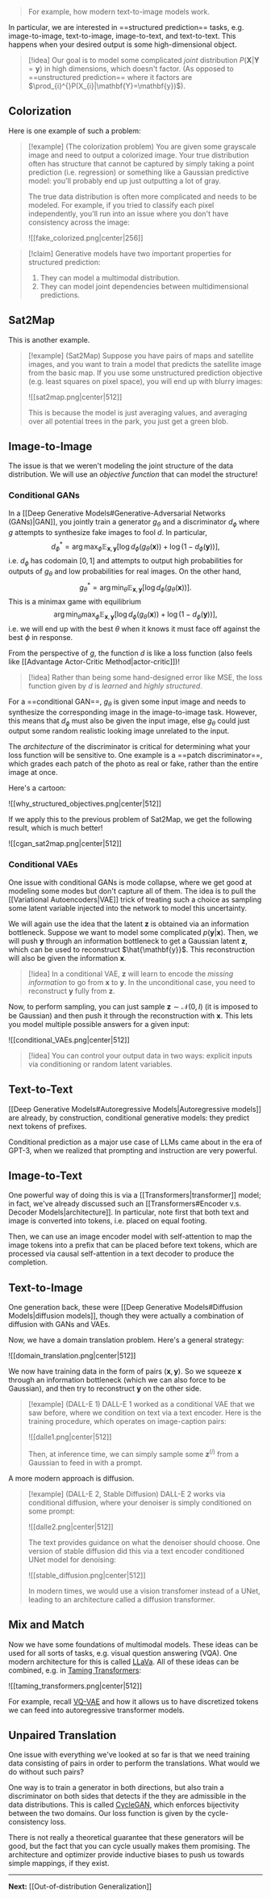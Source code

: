 > For example, how modern text-to-image models work.

In particular, we are interested in ==structured prediction== tasks, e.g. image-to-image, text-to-image, image-to-text, and text-to-text. This happens when your desired output is some high-dimensional object. 

> [!idea]
> Our goal is to model some complicated *joint* distribution $P(\mathbf{X}|\mathbf{Y}=\mathbf{y})$ in high dimensions, which doesn't factor. (As opposed to ==unstructured prediction== where it factors are $\prod_{i}^{}P(X_{i}|\mathbf{Y}=\mathbf{y})$).

## Colorization

Here is one example of such a problem:

> [!example] (The colorization problem)
> You are given some grayscale image and need to output a colorized image. Your true distribution often has structure that cannot be captured by simply taking a point prediction (i.e. regression) or something like a Gaussian predictive model: you'll probably end up just outputting a lot of gray.
> 
> The true data distribution is often more complicated and needs to be modeled. For example, if you tried to classify each pixel independently, you'll run into an issue where you don't have consistency across the image:
> 
> ![[fake_colorized.png|center|256]]

> [!claim]
> Generative models have two important properties for structured prediction:
> 
> 1. They can model a multimodal distribution.
> 2. They can model joint dependencies between multidimensional predictions.

## Sat2Map

This is another example.

> [!example] (Sat2Map)
> Suppose you have pairs of maps and satellite images, and you want to train a model that predicts the satellite image from the basic map. If you use some unstructured prediction objective (e.g. least squares on pixel space), you will end up with blurry images:
> 
> ![[sat2map.png|center|512]]
> 
> This is because the model is just averaging values, and averaging over all potential trees in the park, you just get a green blob. 

## Image-to-Image

The issue is that we weren't modeling the joint structure of the data distribution. We will use an *objective function* that can model the structure!

### Conditional GANs

In a [[Deep Generative Models#Generative-Adversarial Networks (GANs)|GAN]], you jointly train a generator $g_{\theta}$ and a discriminator $d_{\phi}$ where $g$ attempts to synthesize fake images to fool $d$. In particular,
$$
d_{\phi}^{*}=\arg\max_{\phi}\mathbb{E}_{\mathbf{x},\mathbf{y}}\left[ \log d_{\phi}(g_{\theta}(\mathbf{x})) + \log(1-d_{\phi}(\mathbf{y})) \right],
$$
i.e. $d_{\phi}$ has codomain $[0,1]$ and attempts to output high probabilities for outputs of $g_{\theta}$ and low probabilities for real images. On the other hand,
$$
g_{\theta}^{*}=\arg\min_{\theta}\mathbb{E}_{\mathbf{x},\mathbf{y}}\left[ \log d_{\phi}(g_{\theta}(\mathbf{x})) \right].
$$
This is a minimax game with equilibrium
$$
\arg\min_{\theta}\max_{\phi}\mathbb{E}_{\mathbf{x},\mathbf{y}}\left[ \log d_{\phi}(g_{\theta}(\mathbf{x}))+\log(1-d_{\phi}(\mathbf{y})) \right],
$$
i.e. we will end up with the best $\theta$ when it knows it must face off against the best $\phi$ in response.

From the perspective of $g$, the function $d$ is like a loss function (also feels like [[Advantage Actor-Critic Method|actor-critic]])!

> [!idea]
> Rather than being some hand-designed error like MSE, the loss function given by $d$ is *learned* and *highly structured*.

For a ==conditional GAN==, $g_{\theta}$ is given some input image and needs to synthesize the corresponding image in the image-to-image task. However, this means that $d_{\phi}$ must also be given the input image, else $g_{\theta}$ could just output some random realistic looking image unrelated to the input.

The *architecture* of the discriminator is critical for determining what your loss function will be sensitive to. One example is a ==patch discriminator==, which grades each patch of the photo as real or fake, rather than the entire image at once.

Here's a cartoon:

![[why_structured_objectives.png|center|512]]

If we apply this to the previous problem of Sat2Map, we get the following result, which is much better!

![[cgan_sat2map.png|center|512]]

### Conditional VAEs

One issue with conditional GANs is mode collapse, where we get good at modeling some modes but don't capture all of them. The idea is to pull the [[Variational Autoencoders|VAE]] trick of treating such a choice as sampling some latent variable injected into the network to model this uncertainty.

We will again use the idea that the latent $\mathbf{z}$ is obtained via an information bottleneck. Suppose we want to model some complicated $p(\mathbf{y}|\mathbf{x})$. Then, we will push $\mathbf{y}$ through an information bottleneck to get a Gaussian latent $\mathbf{z}$, which can be used to reconstruct $\hat{\mathbf{y}}$. This reconstruction will also be given the information $\mathbf{x}$.

> [!idea]
> In a conditional VAE, $\mathbf{z}$ will learn to encode the *missing information* to go from $\mathbf{x}$ to $\mathbf{y}$. In the unconditional case, you need to reconstruct $\mathbf{y}$ fully from $\mathbf{z}$.

Now, to perform sampling, you can just sample $\mathbf{z}\sim \mathcal{N}(0,I)$ (it is imposed to be Gaussian) and then push it through the reconstruction with $\mathbf{x}$. This lets you model multiple possible answers for a given input:

![[conditional_VAEs.png|center|512]]

> [!idea]
> You can control your output data in two ways: explicit inputs via conditioning or random latent variables.

## Text-to-Text

[[Deep Generative Models#Autoregressive Models|Autoregressive models]] are already, by construction, conditional generative models: they predict next tokens of prefixes.

Conditional prediction as a major use case of LLMs came about in the era of GPT-3, when we realized that prompting and instruction are very powerful. 

## Image-to-Text

One powerful way of doing this is via a [[Transformers|transformer]] model; in fact, we've already discussed such an [[Transformers#Encoder v.s. Decoder Models|architecture]]. In particular, note first that both text and image is converted into tokens, i.e. placed on equal footing.

Then, we can use an image encoder model with self-attention to map the image tokens into a prefix that can be placed before text tokens, which are processed via causal self-attention in a text decoder to produce the completion.

## Text-to-Image

One generation back, these were [[Deep Generative Models#Diffusion Models|diffusion models]], though they were actually a combination of diffusion with GANs and VAEs.

Now, we have a domain translation problem. Here's a general strategy:

![[domain_translation.png|center|512]]

We now have training data in the form of pairs $(\mathbf{x},\mathbf{y})$. So we squeeze $\mathbf{x}$ through an information bottleneck (which we can also force to be Gaussian), and then try to reconstruct $\mathbf{y}$ on the other side. 

> [!example] (DALL-E 1)
> DALL-E 1 worked as a conditional VAE that we saw before, where we condition on text via a text encoder. Here is the training procedure, which operates on image-caption pairs:
> 
> ![[dalle1.png|center|512]]
> 
> Then, at inference time, we can simply sample some $\mathbf{z}^{(i)}$ from a Gaussian to feed in with a prompt.  

A more modern approach is diffusion. 

> [!example] (DALL-E 2, Stable Diffusion)
> DALL-E 2 works via conditional diffusion, where your denoiser is simply conditioned on some prompt:
> 
> ![[dalle2.png|center|512]]
> 
> The text provides guidance on what the denoiser should choose. One version of stable diffusion did this via a text encoder conditioned UNet model for denoising:
> 
> ![[stable_diffusion.png|center|512]]
> 
> In modern times, we would use a vision transfomer instead of a UNet, leading to an architecture called a diffusion transformer.

## Mix and Match

Now we have some foundations of multimodal models. These ideas can be used for all sorts of tasks, e.g. visual question answering (VQA). One modern architecture for this is called [LLaVa](https://arxiv.org/abs/2304.08485). All of these ideas can be combined, e.g. in [Taming Transformers](https://arxiv.org/abs/2012.09841):

![[taming_transformers.png|center|512]]

For example, recall [VQ-VAE](obsidian://open?vault=Awareness&file=VQ-VAE) and how it allows us to have discretized tokens we can feed into autoregressive transformer models.

## Unpaired Translation

One issue with everything we've looked at so far is that we need training data consisting of pairs in order to perform the translations. What would we do without such pairs?

One way is to train a generator in both directions, but also train a discriminator on both sides that detects if the they are admissible in the data distributions. This is called [CycleGAN](https://arxiv.org/abs/1703.10593), which enforces bijectivity between the two domains. Our loss function is given by the cycle-consistency loss. 

There is not really a theoretical guarantee that these generators will be good, but the fact that you can cycle usually makes them promising. The architecture and optimizer provide inductive biases to push us towards simple mappings, if they exist. 

---

**Next:** [[Out-of-distribution Generalization]]
